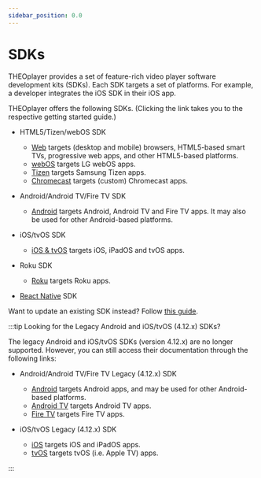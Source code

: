 ```yaml
---
sidebar_position: 0.0
---
```


# SDKs

THEOplayer provides a set of feature-rich video player software development kits (SDKs).
Each SDK targets a set of platforms.
For example, a developer integrates the iOS SDK in their iOS app.

THEOplayer offers the following SDKs. (Clicking the link takes you to the respective getting started guide.)

- HTML5/Tizen/webOS SDK

  - [Web](./01-web/00-getting-started.mdx) targets (desktop and mobile) browsers, HTML5-based smart TVs, progressive web apps, and other HTML5-based platforms.
  - [webOS](./07-webos/00-getting-started.md) targets LG webOS apps.
  - [Tizen](./08-tizen/00-getting-started.md) targets Samsung Tizen apps.
  - [Chromecast](./06-chromecast/00-getting-started.md) targets (custom) Chromecast apps.

- Android/Android TV/Fire TV SDK

  - [Android](02-android/00-getting-started.md) targets Android, Android TV and Fire TV apps. It may also be used for other Android-based platforms.

- iOS/tvOS SDK

  - [iOS & tvOS](03-ios/00-getting-started.md) targets iOS, iPadOS and tvOS apps.

- Roku SDK

  - [Roku](./09-roku/00-getting-started.mdx) targets Roku apps.

- [React Native](../02-frameworks/03-react-native/00-getting-started.md) SDK

Want to update an existing SDK instead? Follow [this guide](./01-how-to-update-a-sdk.md).

:::tip Looking for the Legacy Android and iOS/tvOS (4.12.x) SDKs?

The legacy Android and iOS/tvOS SDKs (version 4.12.x) are no longer supported.
However, you can still access their documentation through the following links:

- Android/Android TV/Fire TV Legacy (4.12.x) SDK

  - [Android](../../../theoplayer_versioned_docs/version-v4/getting-started/01-sdks/02-android/00-getting-started.md) targets Android apps, and may be used for other Android-based platforms.
  - [Android TV](../../../theoplayer_versioned_docs/version-v4/getting-started/01-sdks/04-android-tv/00-getting-started.md) targets Android TV apps.
  - [Fire TV](../../../theoplayer_versioned_docs/version-v4/getting-started/01-sdks/10-fire-tv/00-getting-started.md) targets Fire TV apps.

- iOS/tvOS Legacy (4.12.x) SDK

  - [iOS](../../../theoplayer_versioned_docs/version-v4/getting-started/01-sdks/03-ios/00-getting-started.md) targets iOS and iPadOS apps.
  - [tvOS](../../../theoplayer_versioned_docs/version-v4/getting-started/01-sdks/05-tvos/00-getting-started.md) targets tvOS (i.e. Apple TV) apps.

:::
